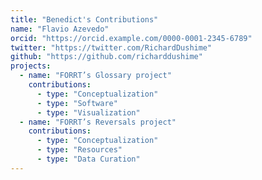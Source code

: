 ```yaml
---
title: "Benedict's Contributions"
name: "Flavio Azevedo"
orcid: "https://orcid.example.com/0000-0001-2345-6789"
twitter: "https://twitter.com/RichardDushime"
github: "https://github.com/richarddushime"
projects:
  - name: "FORRT’s Glossary project"
    contributions:
      - type: "Conceptualization"
      - type: "Software"
      - type: "Visualization"
  - name: "FORRT’s Reversals project"
    contributions:
      - type: "Conceptualization"
      - type: "Resources"
      - type: "Data Curation"
---
```


